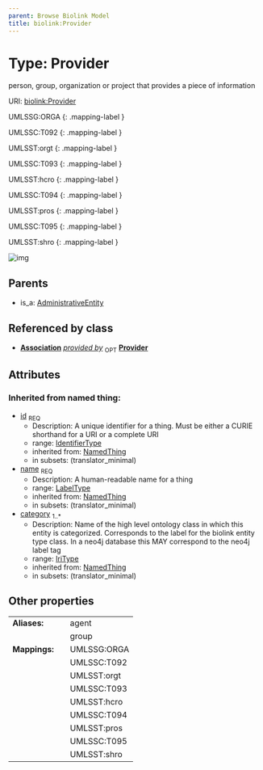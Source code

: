 ```yaml
---
parent: Browse Biolink Model
title: biolink:Provider
---
```


# Type: Provider


person, group, organization or project that provides a piece of information

URI: [biolink:Provider](https://w3id.org/biolink/vocab/Provider)

UMLSSG:ORGA
{: .mapping-label }

UMLSSC:T092
{: .mapping-label }

UMLSST:orgt
{: .mapping-label }

UMLSSC:T093
{: .mapping-label }

UMLSST:hcro
{: .mapping-label }

UMLSSC:T094
{: .mapping-label }

UMLSST:pros
{: .mapping-label }

UMLSSC:T095
{: .mapping-label }

UMLSST:shro
{: .mapping-label }

![img](http://yuml.me/diagram/nofunky;dir:TB/class/\[Association]-%20provided%20by%200..1>\[Provider&#124;id(i):identifier_type;name(i):label_type;category(i):iri_type%20%2B],%20\[AdministrativeEntity]^-\[Provider])

## Parents

 *  is_a: [AdministrativeEntity](AdministrativeEntity.md)

## Referenced by class

 *  **[Association](Association.md)** *[provided by](provided_by.md)*  <sub>OPT</sub>  **[Provider](Provider.md)**

## Attributes


### Inherited from named thing:

 * [id](id.md)  <sub>REQ</sub>
    * Description: A unique identifier for a thing. Must be either a CURIE shorthand for a URI or a complete URI
    * range: [IdentifierType](types/IdentifierType.md)
    * inherited from: [NamedThing](NamedThing.md)
    * in subsets: (translator_minimal)
 * [name](name.md)  <sub>REQ</sub>
    * Description: A human-readable name for a thing
    * range: [LabelType](types/LabelType.md)
    * inherited from: [NamedThing](NamedThing.md)
    * in subsets: (translator_minimal)
 * [category](category.md)  <sub>1..*</sub>
    * Description: Name of the high level ontology class in which this entity is categorized. Corresponds to the label for the biolink entity type class. In a neo4j database this MAY correspond to the neo4j label tag
    * range: [IriType](types/IriType.md)
    * inherited from: [NamedThing](NamedThing.md)
    * in subsets: (translator_minimal)

## Other properties

|  |  |  |
| --- | --- | --- |
| **Aliases:** | | agent |
|  | | group |
| **Mappings:** | | UMLSSG:ORGA |
|  | | UMLSSC:T092 |
|  | | UMLSST:orgt |
|  | | UMLSSC:T093 |
|  | | UMLSST:hcro |
|  | | UMLSSC:T094 |
|  | | UMLSST:pros |
|  | | UMLSSC:T095 |
|  | | UMLSST:shro |

